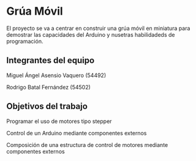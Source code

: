# Grúa Móvil

El proyecto se va a centrar en construir una grúa móvil en miniatura para demostrar las capacidades del Arduino y nusetras habilidadeds de programación.

## Integrantes del equipo

Miguel Ángel Asensio Vaquero (54492)

Rodrigo Batal Fernández (54502)

## Objetivos del trabajo

Programar el uso de motores tipo stepper

Control de un Arduino mediante componentes externos

Composición de una estructura de control de motores mediante componentes externos
